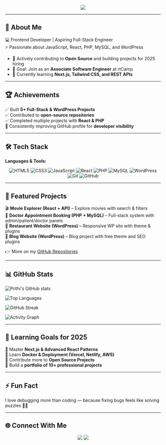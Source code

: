 <p align="center">
  <img src="https://capsule-render.vercel.app/api?type=waving&color=gradient&height=250&section=header&text=Prithi%20.B&fontSize=60&fontAlignY=35&desc=Frontend%20Developer%20|%20Aspiring%20Full-Stack%20Engineer&descAlignY=55&animation=fadeIn" />
</p>

---

## 👋 About Me  
 💻 Frontend Developer | Aspiring Full-Stack Engineer  
 ⚡ Passionate about JavaScript, React, PHP, MySQL, and WordPress  
- 🚀 Actively contributing to **Open Source** and building projects for 2025 hiring  
- 🎯 Goal: Join as an **Associate Software Engineer** at rtCamp  
- 🌱 Currently learning **Next.js, Tailwind CSS, and REST APIs**  

---

## 🏆 Achievements  
 ✅ Built **5+ Full-Stack & WordPress Projects**  
 ✅ Contributed to **open-source repositories**  
 ✅ Completed multiple projects with **React & PHP**  
 🥇 Consistently improving GitHub profile for **developer visibility**  

---

## 🛠️ Tech Stack  
**Languages & Tools:**  
<div align="center">
  
![HTML5](https://img.shields.io/badge/HTML5-E34F26?style=for-the-badge&logo=html5&logoColor=white)
![CSS3](https://img.shields.io/badge/CSS3-1572B6?style=for-the-badge&logo=css3&logoColor=white)
![JavaScript](https://img.shields.io/badge/JavaScript-F7DF1E?style=for-the-badge&logo=javascript&logoColor=black)
![React](https://img.shields.io/badge/React-20232A?style=for-the-badge&logo=react&logoColor=61DAFB)
![PHP](https://img.shields.io/badge/PHP-777BB4?style=for-the-badge&logo=php&logoColor=white)
![MySQL](https://img.shields.io/badge/MySQL-4479A1?style=for-the-badge&logo=mysql&logoColor=white)
![WordPress](https://img.shields.io/badge/WordPress-21759B?style=for-the-badge&logo=wordpress&logoColor=white)
![Git](https://img.shields.io/badge/Git-F05032?style=for-the-badge&logo=git&logoColor=white)
![GitHub](https://img.shields.io/badge/GitHub-181717?style=for-the-badge&logo=github&logoColor=white)

</div>

---

## 📂 Featured Projects  

 🎬 **Movie Explorer (React + API)** – Explore movies with search & filters  
 🏥 **Doctor Appointment Booking (PHP + MySQL)** – Full-stack system with admin/patient/doctor panels  
 🍴 **Restaurant Website (WordPress)** – Responsive WP site with theme & plugins  
 📝 **Blog Website (WordPress)** – Blog project with free theme and SEO plugins  

👉 More on my [GitHub Repositories](https://github.com/prithi2004?tab=repositories)

---

## 📊 GitHub Stats  

![Prithi's GitHub stats](https://github-readme-stats.vercel.app/api?username=prithi2004&show_icons=true&theme=radical&cache_seconds=86400)  

![Top Languages](https://github-readme-stats.vercel.app/api/top-langs/?username=prithi2004&layout=compact&theme=radical&cache_seconds=86400)  

![GitHub Streak](https://streak-stats.demolab.com?user=prithi2004&theme=radical)  

![Activity Graph](https://github-readme-activity-graph.vercel.app/graph?username=prithi2004&theme=radical&area=true)  

---

## 🚀 Learning Goals for 2025  
🔹 Master **Next.js & Advanced React Patterns**  
 🔹 Learn **Docker & Deployment (Vercel, Netlify, AWS)**  
 🔹 Contribute more to **Open Source Projects**  
🔹 Build a **portfolio of 10+ professional projects**  

---

## ⚡ Fun Fact  
I love debugging more than coding — because fixing bugs feels like solving puzzles 🧩🔥  

---

## 🌐 Connect With Me  
<p align="center">
  <a href="https://www.linkedin.com/in/prithi2004"><img src="https://img.shields.io/badge/LinkedIn-0A66C2?style=for-the-badge&logo=linkedin&logoColor=white"/></a>
  <a href="mailto:prithi2004@gmail.com"><img src="https://img.shields.io/badge/Gmail-D14836?style=for-the-badge&logo=gmail&logoColor=white"/></a>
</p>
